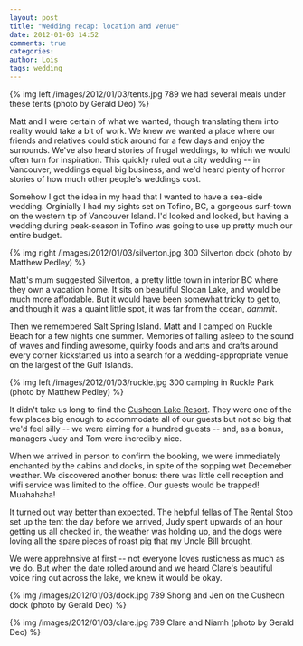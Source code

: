 ```yaml
---
layout: post
title: "Wedding recap: location and venue"
date: 2012-01-03 14:52
comments: true
categories: 
author: Lois
tags: wedding
---
```


{% img left /images/2012/01/03/tents.jpg 789 we had several meals under these tents (photo by Gerald Deo) %}

Matt and I were certain of what we wanted, though translating them into reality would take a bit of work. We knew we wanted a place where our friends and relatives could stick around for a few days and enjoy the surrounds. We've also heard stories of frugal weddings, to which we would often turn for inspiration. This quickly ruled out a city wedding -- in Vancouver, weddings equal big business, and we'd heard plenty of horror stories of how much other people's weddings cost. 

<!--more-->

Somehow I got the idea in my head that I wanted to have a sea-side wedding. Orginially I had my sights set on Tofino, BC, a gorgeous surf-town on the western tip of Vancouver Island. I'd looked and looked, but having a wedding during peak-season in Tofino was going to use up pretty much our entire budget.

{% img right /images/2012/01/03/silverton.jpg 300 Silverton dock (photo by Matthew Pedley) %}

Matt's mum suggested Silverton, a pretty little town in interior BC where they own a vacation home. It sits on beautiful Slocan Lake, and would be much more affordable. But it would have been somewhat tricky to get to, and though it was a quaint little spot, it was far from the ocean, *dammit*.

Then we remembered Salt Spring Island. Matt and I camped on Ruckle Beach for a few nights one summer. Memories of falling asleep to the sound of waves and finding awesome, quirky foods and arts and crafts around every corner kickstarted us into a search for a wedding-appropriate venue on the largest of the Gulf Islands.

{% img left /images/2012/01/03/ruckle.jpg 300 camping in Ruckle Park (photo by Matthew Pedley) %}

It didn't take us long to find the [Cusheon Lake Resort](http://cusheonlake.com). They were one of the few places big enough to accommodate all of our guests but not so big that we'd feel silly -- we were aiming for a hundred guests -- and, as a bonus, managers Judy and Tom were incredibly nice.

When we arrived in person to confirm the booking, we were immediately enchanted by the cabins and docks, in spite of the sopping wet Decemeber weather. We discovered another bonus: there was little cell reception and wifi service was limited to the office. Our guests would be trapped! Muahahaha! 

It turned out way better than expected. The [helpful fellas of The Rental Stop](http://rentalstop.ca) set up the tent the day before we arrived, Judy spent upwards of an hour getting us all checked in, the weather was holding up, and the dogs were loving all the spare pieces of roast pig that my Uncle Bill brought.

We were apprehnsive at first -- not everyone loves rusticness as much as we do. But when the date rolled around and we heard Clare's beautiful voice ring out across the lake, we knew it would be okay.

{% img /images/2012/01/03/dock.jpg 789 Shong and Jen on the Cusheon dock (photo by Gerald Deo) %}

{% img /images/2012/01/03/clare.jpg 789 Clare and Niamh (photo by Gerald Deo) %}